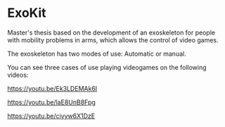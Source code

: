 # ExoKit

Master's thesis based on the development of an exoskeleton for people with mobility problems in arms, which allows the control of video games.

The exoskeleton has two modes of use: Automatic or manual.

You can see three cases of use playing videogames on the following videos:

https://youtu.be/Ek3LDEMAk6I

https://youtu.be/laE8UnB8Fpg

https://youtu.be/ciyyw6X1DzE
